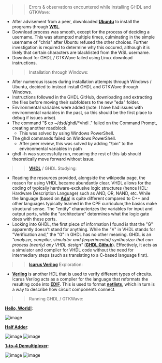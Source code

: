 >> Errors & observations encountered while installing GHDL and GTKWave:

- After advisement from a peer, downloaded [**Ubuntu**](https://en.wikipedia.org/wiki/Ubuntu) to install the programs through [**WSL**](https://en.wikipedia.org/wiki/Windows_Subsystem_for_Linux).
- Download process was smooth, except for the process of deciding a username. This was attempted multiple times, culminating in the simple username of "chris" after Ubuntu refused the other choices. Further investigation is required to determine why this occured, although it is likely that certain characters are blacklisted from the WSL username.
- Download for GHDL / GTKWave failed using Linux download instructions.

>> Installation through Windows:

- After numerous issues during installation attempts through Windows / Ubuntu, decided to instead install GHDL and GTKWave through Windows.
- Instructions followed in the GHDL GitHub, downloading and extracting the files before moving their subfolders to the new "eda" folder.
- Environmental variables were added (note: I have had issues with environmental variables in the past, so this should be the first place to debug if issues arise).
- The command "$ cp ~/dsd/ghdl/*vhdl ." failed on the Command Prompt, creating another roadblock.
    - This was solved by using Windows PowerShell.
- The ghdl commands failed on Windows PowerShell.
    - After peer review, this was solved by adding "\bin" to the environmental variables in path
- ghdl -h was successfully run, meaning the rest of this lab should theoretically move forward without issue.

>> [**VHDL**](https://en.wikipedia.org/wiki/VHDL) / GHDL Studying:

- Reading the resources provided, alongside the wikipedia page, the reason for using VHDL became abundantly clear. VHDL allows for the coding of typically hardware-exclusive logic structures (hence HDL: Hardware Description Language) such as AND, OR, NAND, etc. While the language (based on [**Ada**](https://en.wikipedia.org/wiki/Ada_(programming_language))) is quite different compared to C++ and other languages typically learned in the CPE curriculum,the basics make structural sense. The "entity" characterizes the variables for input and output ports, while the "architecture" determines what the logic gate does with these ports.
- Looking into GHDL, the first piece of information I found is that the "G" apparently doesn't stand for anything. While the "V" in VHDL stands for "Verification and," the "G" in GHDL has no other meaning. GHDL is an *"analyzer, compiler, simulator and (experimental) synthesizer that can process (nearly) any VHDL design"* ([**GHDL Github**](https://ghdl.github.io/ghdl/about.html)). Effectively, it acts as a simulator and compiler for VHDL code without the need for intermediary steps (such as translating to a C-based language first).

>> [**Icarus Verilog**](https://en.wikipedia.org/wiki/Icarus_Verilog) Exploration:

- [**Verilog**](https://en.wikipedia.org/wiki/Verilog) is another HDL that is used to verify different types of circuits. Icarus Verilog acts as a compiler for the language that reformats the resulting code into [**EDIF**](https://en.wikipedia.org/wiki/EDIF). This is used to format [**netlists**](https://en.wikipedia.org/wiki/Netlist), which in turn is a way to describe how circuit components connect.

>> Running GHDL / GTKWave:

[**Hello, World!**](https://en.wikipedia.org/wiki/%22Hello,_World!%22_program):

![image](https://user-images.githubusercontent.com/39775736/222575570-592b6c92-f0ca-4b1a-a4e8-8c70398a1ae6.png)

[**Half Adder**](https://en.wikipedia.org/wiki/Adder_(electronics)#Half_adder):

![image](https://user-images.githubusercontent.com/39775736/222576919-11789efa-1a64-4d59-bb9e-cb33e2cec8b6.png)
![image](https://user-images.githubusercontent.com/39775736/222576782-174ed3d3-763e-4c00-9094-2bb07d84e8aa.png)

[**1-to-4 Demultiplexer**](https://allaboutfpga.com/vhdl-code-for-1-to-4-demux/):

![image](https://user-images.githubusercontent.com/39775736/222577677-4b9eee08-2636-412b-86e0-87ee60c41916.png)
![image](https://user-images.githubusercontent.com/39775736/222577643-56a6ea20-ddb0-43b2-9db9-2c6c21d3d6e5.png)
